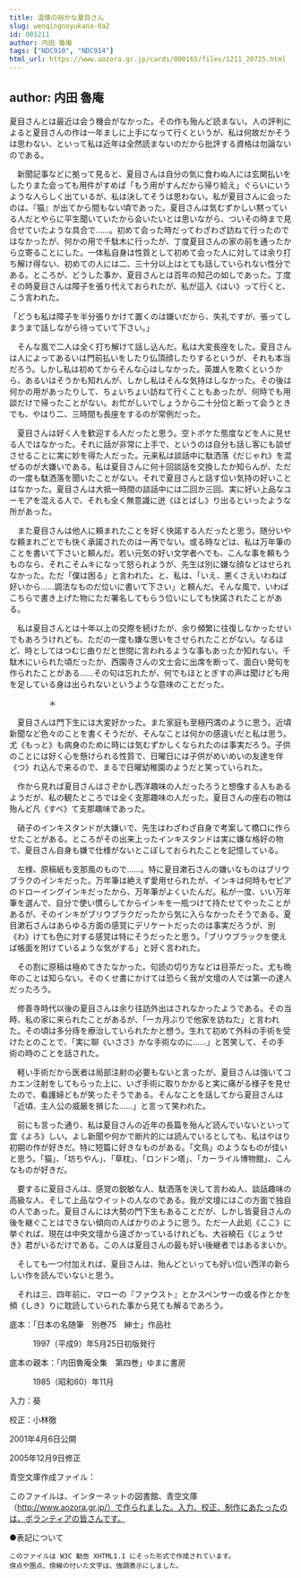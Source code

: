 ```yaml
---
title: 温情の裕かな夏目さん
slug: wenqingnoyukana-0a2
id: 001211
author: 内田 魯庵
tags: ["NDC910", "NDC914"]
html_url: https://www.aozora.gr.jp/cards/000165/files/1211_20725.html
---
```


## author: 内田 魯庵

夏目さんとは最近は会う機会がなかった。その作も殆んど読まない。人の評判によると夏目さんの作は一年ましに上手になって行くというが、私は何故だかそうは思わない、といって私は近年は全然読まないのだから批評する資格は勿論ないのである。

　新聞記事などに拠って見ると、夏目さんは自分の気に食わぬ人には玄関払いをしたりまた会っても用件がすめば「もう用がすんだから帰り給え」ぐらいにいうような人らしく出ているが、私は決してそうは思わない。私が夏目さんに会ったのは、『猫』が出てから間もない頃であった。夏目さんは気むずかしい黙っている人だとやらに平生聞いていたから会いたいとは思いながら、ついその時まで見合せていたような具合で……。初めて会った時だってわざわざ訪ねて行ったのではなかったが、何かの用で千駄木に行ったが、丁度夏目さんの家の前を通ったから立寄ることにした。一体私自身は性質として初めて会った人に対しては余り打ち解け得ない、初めての人には二、三十分以上はとても話していられない性分である。ところが、どうした事か、夏目さんとは百年の知己の如しであった。丁度その時夏目さんは障子を張り代えておられたが、私が這入《はい》って行くと、こう言われた。

「どうも私は障子を半分張りかけて置くのは嫌いだから、失礼ですが、張ってしまうまで話しながら待っていて下さい。」

　そんな風で二人は全く打ち解けて話し込んだ。私は大変長座をした。夏目さんは人によってあるいは門前払いをしたり仏頂顔したりするというが、それも本当だろう。しかし私は初めてからそんな心はしなかった。英雄人を欺くというから、あるいはそうかも知れんが、しかし私はそんな気持はしなかった。その後は何かの用があったりして、ちょいちょい訪ねて行くこともあったが、何時でも用談だけで帰ったことがない。お忙がしいでしょうから二十分位と断って会うときでも、やはり二、三時間も長座をするのが常例だった。

　夏目さんは好く人を歓迎する人だったと思う。空トボケた態度などを人に見せる人ではなかった。それに話が非常に上手で、というのは自分も話し客にも談ぜさせることに実に妙を得た人だった。元来私は談話中に駄洒落《だじゃれ》を混ぜるのが大嫌いである。私は夏目さんに何十回談話を交換したか知らんが、ただの一度も駄洒落を聞いたことがない。それで夏目さんと話す位い気持の好いことはなかった。夏目さんは大抵一時間の談話中には二回か三回、実に好い上品なユーモアを混える人で、それも全く無意識に迸《ほとばし》り出るといったような所があった。

　また夏目さんは他人に頼まれたことを好く快諾する人だったと思う。随分いやな頼まれごとでも快く承諾されたのは一再でない。或る時などは、私は万年筆のことを書いて下さいと頼んだ。若い元気の好い文学者へでも、こんな事を頼もうものなら、それこそムキになって怒られようが、先生は別に嫌な顔などはせられなかった。ただ「僕は困る」と言われた。と、私は、「いえ、悪くさえいわねば好いから……調法なものだ位いに書いて下さい」と頼んだ。そんな風で、いわばこちらで書き上げた物にただ署名してもらう位いにしても快諾されたことがある。

　私は夏目さんとは十年以上の交際を続けたが、余り頻繁に往復しなかったせいでもあろうけれども、ただの一度も嫌な思いをさせられたことがない。なるほど、時としてはつむじ曲りだと世間に言われるような事もあったか知れない。千駄木にいられた頃だったか、西園寺さんの文士会に出席を断って、面白い発句を作られたことがある……その句は忘れたが、何でもほととぎすの声は聞けども用を足している身は出られないというような意味のことだった。



　　　　　＊



　夏目さんは門下生には大変好かった。また家庭も至極円満のように思う。近頃新聞など色々のことを書くそうだが、そんなことは何かの感違いだと私は思う。尤《もっと》も病身のために時には気むずかしくなられたのは事実だろう。子供のことには好く心を懸けられる性質で、日曜日には子供がめいめいの友達を伴《つ》れ込んで来るので、まるで日曜幼稚園のようだと笑っていられた。

　作から見れば夏目さんはさぞかし西洋趣味の人だったろうと想像する人もあるようだが、私の観たところでは全く支那趣味の人だった。夏目さんの座右の物は殆んど凡《すべ》て支那趣味であった。

　硝子のインキスタンドが大嫌いで、先生はわざわざ自身で考案して橋口に作らせたことがある。ところがその出来上ったインキスタンドは実に嫌な格好の物で、夏目さん自身も嫌で仕様がないとこぼしておられたことを記憶している。

　左様、原稿紙も支那風のもので……。特に夏目漱石さんの嫌いなものはブリウブラクのインキだった。万年筆は絶えず愛用せられたが、インキは何時もセピアのドローイングインキだったから、万年筆がよくいたんだ。私が一度、いい万年筆を選んで、自分で使い慣らしてからインキを一瓶つけて持たせてやったことがあるが、そのインキがブリウブラクだったから気に入らなかったそうである。夏目漱石さんはあらゆる方面の感覚にデリケートだったのは事実だろうが、別《わ》けても色に対する感覚は特にそうだったと思う。「ブリウブラックを使えば帳面を附けているような気がする」と好く言われた。

　その割に原稿は極めてきたなかった。句読の切り方などは目茶だった。尤も晩年のことは知らない。そのくせ書にかけては恐らく我が文壇の人では第一の達人だったろう。

　修善寺時代以後の夏目さんは余り往訪外出はされなかったようである。その当時、私の家に来られたことがあるが、「一カ月ぶりで他家を訪ねた」と言われた。その頃は多分痔を療治していられたかと想う。生れて初めて外科の手術を受けたとのことで、「実に聊《いささ》かな手術なのに……」と苦笑して、その手術の時のことを話された。

　軽い手術だから医者は局部注射の必要もないと言ったが、夏目さんは強いてコカエン注射をしてもらった上に、いざ手術に取りかかると実に痛がる様子を見せたので、看護婦どもが笑ったそうである。そんなことを話してから夏目さんは「近頃、主人公の威厳を損じた……」と言って笑われた。

　前にも言った通り、私は夏目さんの近年の長篇を殆んど読んでいないといって宜《よろ》しい。よし新聞や何かで断片的には読んでいるとしても、私はやはり初期の作が好きだ。特に短篇に好きなものがある。「文鳥」のようなものが佳いと思う。「猫」、「坊ちやん」、「草枕」、「ロンドン塔」、「カーライル博物館」、こんなものが好きだ。

　要するに夏目さんは、感覚の鋭敏な人、駄洒落を決して言わぬ人、談話趣味の高級な人、そして上品なウイットの人なのである。我が文壇にはこの方面で独自の人であった。夏目さんには大勢の門下生もあることだが、しかし皆夏目さんの後を継ぐことはできない傾向の人ばかりのように思う。ただ一人此処《ここ》に挙ぐれば、現在は中央文壇から遠ざかっているけれども、大谷繞石《じょうせき》君がいるだけである。この人は夏目さんの最も好い後継者ではあるまいか。

　そしても一つ付加えれば、夏目さんは、殆んどといっても好い位い西洋の新らしい作を読んでいないと思う。

　それは三、四年前に、マローの『ファウスト』とかスペンサーの或る作とかを頻《しき》りに耽読していられた事から見ても解るであろう。













底本：「日本の名随筆　別巻75　紳士」作品社


　　　1997（平成9）年5月25日初版発行

底本の親本：「内田魯庵全集　第四巻」ゆまに書房

　　　1985（昭和60）年11月

入力：葵

校正：小林徹

2001年4月6日公開

2005年12月9日修正

青空文庫作成ファイル：

このファイルは、インターネットの図書館、青空文庫（http://www.aozora.gr.jp/）で作られました。入力、校正、制作にあたったのは、ボランティアの皆さんです。









●表記について


	このファイルは W3C 勧告 XHTML1.1 にそった形式で作成されています。
	傍点や圏点、傍線の付いた文字は、強調表示にしました。